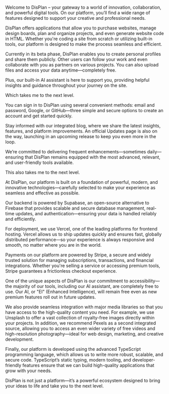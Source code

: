 Welcome to DisPlan – your gateway to a world of innovation, collaboration, and powerful digital tools. On our platform, you’ll find a wide range of features designed to support your creative and professional needs.

DisPlan offers applications that allow you to purchase websites, manage design boards, plan and organize projects, and even generate website code in HTML. Whether you're coding a site from scratch or utilizing built-in tools, our platform is designed to make the process seamless and efficient.

Currently in its beta phase, DisPlan enables you to create personal profiles and share them publicly. Other users can follow your work and even collaborate with you as partners on various projects. You can also upload files and access your data anytime—completely free.

Plus, our built-in AI assistant is here to support you, providing helpful insights and guidance throughout your journey on the site.

Which takes me to the next level.

You can sign in to DisPlan using several convenient methods: email and password, Google, or GitHub—three simple and secure options to create an account and get started quickly.

Stay informed with our integrated blog, where we share the latest insights, features, and platform improvements. An official Updates page is also on the way, launching in an upcoming release to keep you even more in the loop.

We’re committed to delivering frequent enhancements—sometimes daily—ensuring that DisPlan remains equipped with the most advanced, relevant, and user-friendly tools available.

This also takes me to the next level.

At DisPlan, our platform is built on a foundation of powerful, modern, and innovative technologies—carefully selected to make your experience as seamless and effective as possible.

Our backend is powered by Supabase, an open-source alternative to Firebase that provides scalable and secure database management, real-time updates, and authentication—ensuring your data is handled reliably and efficiently.

For deployment, we use Vercel, one of the leading platforms for frontend hosting. Vercel allows us to ship updates quickly and ensures fast, globally distributed performance—so your experience is always responsive and smooth, no matter where you are in the world.

Payments on our platform are powered by Stripe, a secure and widely trusted solution for managing subscriptions, transactions, and financial integrations. Whether you're selling a service or accessing premium tools, Stripe guarantees a frictionless checkout experience.

One of the unique aspects of DisPlan is our commitment to accessibility—the majority of our tools, including our AI assistant, are completely free to use. Our AI, or "EI" (Enhanced Intelligence), will remain free even as new premium features roll out in future updates.

We also provide seamless integration with major media libraries so that you have access to the high-quality content you need. For example, we use Unsplash to offer a vast collection of royalty-free images directly within your projects. In addition, we recommend Pexels as a second integrated source, allowing you to access an even wider variety of free videos and high-resolution photography—ideal for web design, marketing, and creative development.

Finally, our platform is developed using the advanced TypeScript programming language, which allows us to write more robust, scalable, and secure code. TypeScript’s static typing, modern tooling, and developer-friendly features ensure that we can build high-quality applications that grow with your needs.

DisPlan is not just a platform—it’s a powerful ecosystem designed to bring your ideas to life and take you to the next level.
